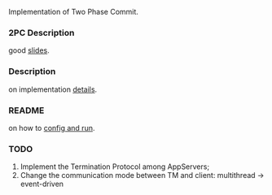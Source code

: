 Implementation of Two Phase Commit. 

### 2PC Description
good [slides](http://www.google.com/url?sa=t&rct=j&q=&esrc=s&source=web&cd=1&ved=0CCoQFjAA&url=http%3A%2F%2Fwww.cs.utexas.edu%2F~vin%2FClasses%2FCS372-Fall03%2FSlides%2F21.pdf&ei=AYLEUcLpKof48wTmpIGgDw&usg=AFQjCNEO3oWU1z3qY-Su2NhNXDf5AfPdDg&bvm=bv.48293060,d.eWU).

### Description
on implementation [details](https://github.com/cloudXane/2PC/blob/master/notes/Description).

### README
on how to [config and run](https://github.com/cloudXane/2PC/blob/master/notes/README).

### TODO
1) Implement the Termination Protocol among AppServers;
2) Change the communication mode between TM and client: multithread -> event-driven
